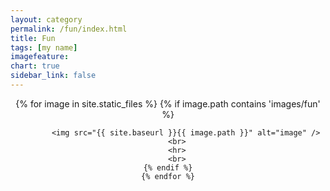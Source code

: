 ```yaml
---
layout: category
permalink: /fun/index.html
title: Fun
tags: [my name]
imagefeature: 
chart: true
sidebar_link: false
---
```


<style>
hr { 
    display: block;
    margin-top: 50px;
    margin-bottom: 50px;
    margin-left: auto;
    margin-right: auto;
    border-style: inset;
    border-width: 3px;
}
</style>

<center>
    {% for image in site.static_files %}
	{% if image.path contains 'images/fun' %}

            <img src="{{ site.baseurl }}{{ image.path }}" alt="image" />
		<br>
		<hr>
		<br>
	{% endif %}
    {% endfor %}
</center>
